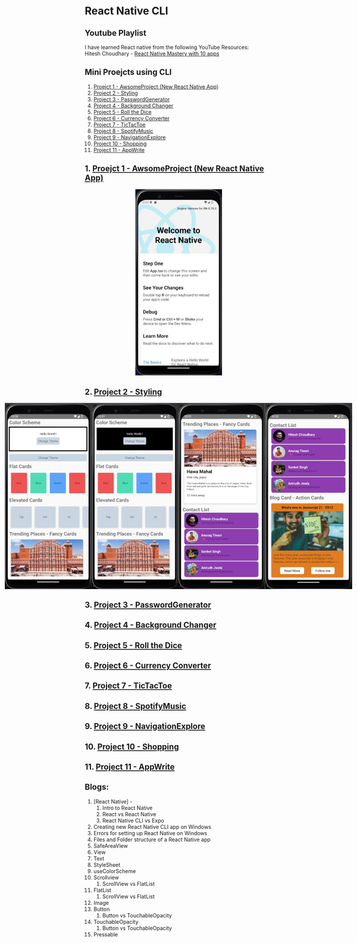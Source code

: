 # React Native CLI

## Youtube Playlist
I have learned React native from the following YouTube Resources: <br/>
Hitesh Choudhary - [React Native Mastery with 10 apps](https://www.youtube.com/playlist?list=PLRAV69dS1uWSjBBJ-egNNOd4mdblt1P4c)

## Mini Proejcts using CLI
1. [Proejct 1 - AwsomeProject (New React Native App)](https://github.com/ShauryaChawan/React-Native-Practice-Project/tree/main/P1_AwsomeProject)
2. [Project 2 - Styling]()
3. [Project 3 - PasswordGenerator]()
4. [Project 4 - Background Changer]()
5. [Project 5 - Roll the Dice]()
6. [Project 6 - Currency Converter]()
7. [Project 7 - TicTacToe]()
8. [Project 8 - SpotifyMusic]()
9. [Project 9 - NavigationExplore]()
10. [Project 10 - Shopping]()
11. [Project 11 - AppWrite]()

## 1. [Proejct 1 - AwsomeProject (New React Native App)](https://github.com/ShauryaChawan/React-Native-Practice-Project/tree/main/P1_AwsomeProject)

<center>
<img src="./images/p1.1.png" alt="project 1 app" height="500px">
</center>

## 2. [Project 2 - Styling]()

<div style="display:flex; justify-content:center; align-items:center" >
<img style="display:inline-block" src="./images/p2.1.png" alt="project 1 app" height="500px">
<img style="display:inline-block" src="./images/p2.2.png" alt="project 1 app" height="500px">
<img style="display:inline-block" src="./images/p2.3.png" alt="project 1 app" height="500px">
<img style="display:inline-block" src="./images/p2.4.png" alt="project 1 app" height="500px">
</div>

## 3. [Project 3 - PasswordGenerator]()
## 4. [Project 4 - Background Changer]()
## 5. [Project 5 - Roll the Dice]()
## 6. [Project 6 - Currency Converter]()
## 7. [Project 7 - TicTacToe]()
## 8. [Project 8 - SpotifyMusic]()
## 9. [Project 9 - NavigationExplore]()
## 10. [Project 10 - Shopping]()
## 11. [Project 11 - AppWrite]()


## Blogs:

1. [React Native] - 
   1. Intro to React Native
   2. React vs React Native
   3. React Native CLI vs Expo
2. Creating new React Native CLI app on Windows
3. Errors for setting up React Native on Windows
4. Files and Folder structure of a React Native app
5. SafeAreaView
6. View
7. Text
8. StyleSheet
9. useColorScheme
10. Scrollview
    1.  ScrollView vs FlatList
11. FlatList
    1.  ScrollView vs FlatList
12. Image
13. Button
    1.  Button vs TouchableOpacity
14. TouchableOpacity
    1.  Button vs TouchableOpacity
15. Pressable